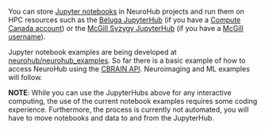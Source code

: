 You can store [Jupyter notebooks](https://jupyter.org) in NeuroHub projects and run them on HPC resources such as the [Béluga JupyterHub](https://jupyterhub.beluga.computecanada.ca) (if you have a [Compute Canada account](https://www.computecanada.ca/research-portal/account-management/apply-for-an-account/)) or the [McGill Syzygy JupyterHub](https://mcgill.syzygy.ca) (if you have a [McGill username](https://mcgill.service-now.com/itportal?id=kb_article&sysparm_article=KB0010641)).


Jupyter notebook examples are being developed at
[neurohub/neurohub_examples](https://github.com/neurohub/neurohub_examples). So far there is a basic example of how to access NeuroHub using the [CBRAIN API](https://portal.cbrain.mcgill.ca/swagger#/).  Neuroimaging and ML examples will follow.

**NOTE**: While you can use the JupyterHubs above for any interactive computing, the use of the current notebook examples requires some coding experience.  Furthermore, the process is currently not automated, you will have to move notebooks and data to and from the JupyterHub. 
